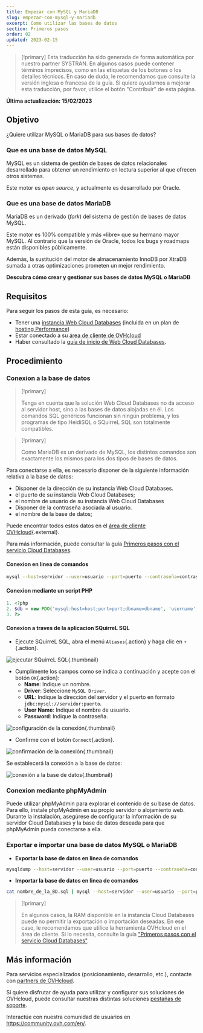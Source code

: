 ```yaml
---
title: Empezar con MySQL y MariaDB
slug: empezar-con-mysql-y-mariadb
excerpt: Como utilizar las bases de datos
section: Primeros pasos
order: 02
updated: 2023-02-15
---
```


> [!primary]
> Esta traducción ha sido generada de forma automática por nuestro partner SYSTRAN. En algunos casos puede contener términos imprecisos, como en las etiquetas de los botones o los detalles técnicos. En caso de duda, le recomendamos que consulte la versión inglesa o francesa de la guía. Si quiere ayudarnos a mejorar esta traducción, por favor, utilice el botón "Contribuir" de esta página.
>

**Última actualización: 15/02/2023**

## Objetivo

¿Quiere utilizar MySQL o MariaDB para sus bases de datos?

### Que es una base de datos MySQL

MySQL es un sistema de gestión de bases de datos relacionales desarrollado para obtener un rendimiento en lectura superior al que ofrecen otros sistemas.

Este motor es *open source*, y actualmente es desarrollado por Oracle.

### Que es una base de datos MariaDB

MariaDB es un derivado (*fork*) del sistema de gestión de bases de datos MySQL.

Este motor es 100% compatible y más «libre» que su hermano mayor MySQL. Al contrario que la versión de Oracle, todos los bugs y roadmaps están disponibles públicamente.

Además, la sustitución del motor de almacenamiento InnoDB por XtraDB sumada a otras optimizaciones prometen un mejor rendimiento.

**Descubra cómo crear y gestionar sus bases de datos MySQL o MariaDB**

## Requisitos

Para seguir los pasos de esta guía, es necesario:

- Tener una [instancia Web Cloud Databases](https://www.ovh.es/cloud/cloud-databases/) (incluida en un plan de [hosting Performance](https://www.ovhcloud.com/es/web-hosting/))
- Estar conectado a su [área de cliente de OVHcloud](https://ca.ovh.com/auth/?action=gotomanager&from=https://www.ovh.com/world/&ovhSubsidiary=ws)
- Haber consultado la [guía de inicio de Web Cloud Databases](https://docs.ovh.com/us/es/empezar-con-clouddb/).

## Procedimiento

### Conexion a la base de datos

> [!primary]
>
> Tenga en cuenta que la solución Web Cloud Databases no da acceso al servidor host, sino a las bases de datos alojadas en él. Los comandos SQL genéricos funcionan sin ningún problema, y los programas de tipo HeidiSQL o SQuirreL SQL son totalmente compatibles.
> 

> [!primary]
>
> Como MariaDB es un derivado de MySQL, los distintos comandos son exactamente los mismos para los dos tipos de bases de datos.
> 

Para conectarse a ella, es necesario disponer de la siguiente información relativa a la base de datos:

- Disponer de la dirección de su instancia Web Cloud Databases.
- el puerto de su instancia Web Cloud Databases;
- el nombre de usuario de su instancia Web Cloud Databases
- Disponer de la contraseña asociada al usuario.
- el nombre de la base de datos;

Puede encontrar todos estos datos en el [área de cliente OVHcloud](https://ca.ovh.com/auth/?action=gotomanager&from=https://www.ovh.com/world/&ovhSubsidiary=ws){.external}.

Para más información, puede consultar la guía [Primeros pasos con el servicio Cloud Databases](https://docs.ovh.com/us/es/empezar-con-clouddb/).

#### Conexion en linea de comandos

```bash
mysql --host=servidor --user=usuario --port=puerto --contraseña=contraseña nombre_de_la_BD
```

#### Conexion mediante un script PHP

```php
1. <?php
2. $db = new PDO('mysql:host=host;port=port;dbname=dbname', 'username', 'password');
3. ?>
```

#### Conexion a traves de la aplicacion SQuirreL SQL

- Ejecute SQuirreL SQL, abra el menú `Aliases`{.action} y haga clic en `+`{.action}.

![ejecutar SQuirreL SQL](images/1.PNG){.thumbnail}

- Cumplimente los campos como se indica a continuación y acepte con el botón `OK`{.action}:
    - **Name**: Indique un nombre.
    - **Driver**: Seleccione `MySQL Driver`.
    - **URL**: Indique la dirección del servidor y el puerto en formato `jdbc:mysql://servidor:puerto`.
    - **User Name**: Indique el nombre de usuario.
    - **Password**: Indique la contraseña.

![configuración de la conexión](images/2.PNG){.thumbnail}

- Confirme con el botón `Connect`{.action}.

![confirmación de la conexión](images/3.PNG){.thumbnail}

Se establecerá la conexión a la base de datos:

![conexión a la base de datos](images/4.PNG){.thumbnail}

### Conexion mediante phpMyAdmin

Puede utilizar phpMyAdmin para explorar el contenido de su base de datos. Para ello, instale phpMyAdmin en su propio servidor o alojamiento web. Durante la instalación, asegúrese de configurar la información de su servidor Cloud Databases y la base de datos deseada para que phpMyAdmin pueda conectarse a ella.

### Exportar e importar una base de datos MySQL o MariaDB

- **Exportar la base de datos en linea de comandos**

```bash
mysqldump --host=servidor --user=usuario --port=puerto --contraseña=contraseña nombre_de_la_BD > nombre_de_la_BD.sql
```

- **Importar la base de datos en linea de comandos**

```bash
cat nombre_de_la_BD.sql | mysql --host=servidor --user=usuario --port=puerto --contraseña=contraseña nombre_de_la_BD
```

> [!primary]
>
> En algunos casos, la RAM disponible en la instancia Cloud Databases puede no permitir la exportación o importación deseadas. En ese caso, le recomendamos que utilice la herramienta OVHcloud en el área de cliente. Si lo necesita, consulte la guía ["Primeros pasos con el servicio Cloud Databases"](https://docs.ovh.com/us/es/empezar-con-clouddb/).
>

## Más información

Para servicios especializados (posicionamiento, desarrollo, etc.), contacte con [partners de OVHcloud](https://partner.ovhcloud.com/es-es/).

Si quiere disfrutar de ayuda para utilizar y configurar sus soluciones de OVHcloud, puede consultar nuestras distintas soluciones [pestañas de soporte](https://www.ovhcloud.com/es/support-levels/).

Interactúe con nuestra comunidad de usuarios en <https://community.ovh.com/en/>.